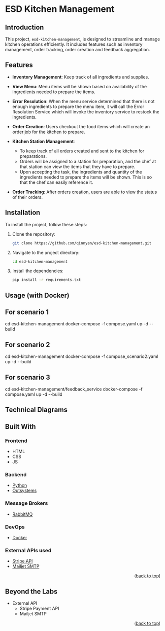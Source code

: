 # ESD Kitchen Management

## Introduction


This project, `esd-kitchen-management`, is designed to streamline and manage kitchen operations efficiently. It includes features such as inventory management, order tracking, order creation and feedback aggregation.

## Features

- **Inventory Management**: Keep track of all ingredients and supplies.
- **View Menu**: Menu items will be shown based on availability of the ingredients needed to prepare the items. 

- **Error Resolution**: When the menu service determined that there is not enough ingredients to prepare the menu item, it will call the Error Resolution Service which will invoke the inventory service to restock the ingredients.
<!--  -->
- **Order Creation**: Users checkout the food items which will create an order job for the kitchen to prepare. 

- **Kitchen Station Management**: 
    - To keep track of all orders created and sent to the kitchen for preparations. 
    - Orders will be assigned to a station for preparation, and the chef at that station can view the items that they have to prepare. 
    - Upon accepting the task, the ingredients and quantity of the ingredients needed to prepare the items will be shown. This is so that the chef can easily reference it. 

- **Order Tracking**: After orders creation, users are able to view the status of their orders.  


<!-- GETTING STARTED -->

## Installation

To install the project, follow these steps:

1. Clone the repository:
    ```bash
    git clone https://github.com/qinnyen/esd-kitchen-management.git
    ```
2. Navigate to the project directory:
    ```bash
    cd esd-kitchen-management
    ```
3. Install the dependencies:
    ```bash
    pip install -r requirements.txt
    ```


## Usage (with Docker)

<!-- To start the application, run:
```bash
docker compose up -d --build
```
or

```bash
docker compose up -d
``` -->
## For scenario 1
cd esd-kitchen-management
docker-compose -f compose.yaml up -d --build
## For scenario 2
cd esd-kitchen-management 
docker-compose -f compose_scenario2.yaml up -d --build
## For scenario 3
cd esd-kitchen-management/feedback_service
docker-compose -f compose.yaml up -d --build




## Technical Diagrams
## Built With

### Frontend

- HTML
- CSS
- JS


### Backend

- [Python](https://python.org/)
- [Outsystems](https://success.outsystems.com/documentation/)

### Message Brokers

- [RabbitMQ](https://rabbitmq.com)

### DevOps

- [Docker](https://docker.com)

### External APIs used


- [Stripe API](https://stripe.com/docs/api/payment_intents)
- [Mailjet SMTP](https://dev.mailjet.com/email/guides/)

<p align="right">(<a href="#top">back to top</a>)</p>

## Beyond the Labs

* External API
  - Stripe Payment API
  - Mailjet SMTP

<p align="right">(<a href="#top">back to top</a>)</p>
